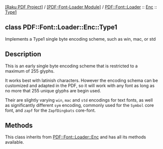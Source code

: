 [[Raku PDF Project]](https://pdf-raku.github.io)
 / [[PDF-Font-Loader Module]](https://pdf-raku.github.io/PDF-Font-Loader-raku)
 / [PDF::Font::Loader](https://pdf-raku.github.io/PDF-Font-Loader-raku/PDF/Font/Loader)
 :: [Enc](https://pdf-raku.github.io/PDF-Font-Loader-raku/PDF/Font/Loader/Enc)
 :: [Type1](https://pdf-raku.github.io/PDF-Font-Loader-raku/PDF/Font/Loader/Enc/Type1)

class PDF::Font::Loader::Enc::Type1
-----------------------------------

Implements a Type1 single byte encoding scheme, such as win, mac, or std

Description
-----------

This is an early single byte encoding scheme that is restricted to a maximum of 255 glyphs.

It works best with latinish characters. However the encoding schema can be customized and adapted in the PDF, so it will work with any font as long as no more that 255 unique glyphs are begin used.

Their are slightly varying `win`, `mac` and `std` encodings for text fonts, as well as significantly different `sym` encoding, commonly used for the `Symbol` core font, and `zapf` for the `ZapfDingbats` core-font.

Methods
-------

This class inherits from [PDF::Font::Loader::Enc](https://pdf-raku.github.io/PDF-Font-Loader-raku/PDF/Font/Loader/Enc) and has all its methods available.

